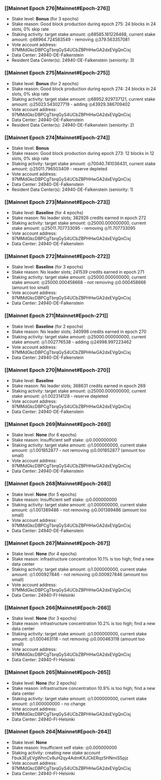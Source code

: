 ### [[Mainnet Epoch 276|Mainnet#Epoch-276]]
* Stake level: **Bonus** (for 3 epochs)
* Stake reason: Good block production during epoch 275: 24 blocks in 24 slots, 0% skip rate
* Staking activity: target stake amount: ◎68585.161226468, current stake amount: ◎68964.724583549 - removing ◎379.563357081
* Vote account address: 97MMdGkcDBPCgTbrqGyS4UCbZBPHHwGA2dxEVgQnCixj
* Data Center: 24940-DE-Falkenstein
* Resident Data Center(s): 24940-DE-Falkenstein (seniority: 3)
### [[Mainnet Epoch 275|Mainnet#Epoch-275]]
* Stake level: **Bonus** (for 2 epochs)
* Stake reason: Good block production during epoch 274: 24 blocks in 24 slots, 0% skip rate
* Staking activity: target stake amount: ◎68952.929737121, current stake amount: ◎25023.543027719 - adding ◎43929.386709402
* Vote account address: 97MMdGkcDBPCgTbrqGyS4UCbZBPHHwGA2dxEVgQnCixj
* Data Center: 24940-DE-Falkenstein
* Resident Data Center(s): 24940-DE-Falkenstein (seniority: 2)
### [[Mainnet Epoch 274|Mainnet#Epoch-274]]
* Stake level: **Bonus**
* Stake reason: Good block production during epoch 273: 12 blocks in 12 slots, 0% skip rate
* Staking activity: target stake amount: ◎70040.741036431, current stake amount: ◎25011.796503409 - reserve depleted
* Vote account address: 97MMdGkcDBPCgTbrqGyS4UCbZBPHHwGA2dxEVgQnCixj
* Data Center: 24940-DE-Falkenstein
* Resident Data Center(s): 24940-DE-Falkenstein (seniority: 1)
### [[Mainnet Epoch 273|Mainnet#Epoch-273]]
* Stake level: **Baseline** (for 4 epochs)
* Stake reason: No leader slots; 382926 credits earned in epoch 272
* Staking activity: target stake amount: ◎25000.000000000, current stake amount: ◎25011.707733095 - removing ◎11.707733095
* Vote account address: 97MMdGkcDBPCgTbrqGyS4UCbZBPHHwGA2dxEVgQnCixj
* Data Center: 24940-DE-Falkenstein
### [[Mainnet Epoch 272|Mainnet#Epoch-272]]
* Stake level: **Baseline** (for 3 epochs)
* Stake reason: No leader slots; 241539 credits earned in epoch 271
* Staking activity: target stake amount: ◎25000.000000000, current stake amount: ◎25000.000458668 - not removing ◎0.000458668 (amount too small)
* Vote account address: 97MMdGkcDBPCgTbrqGyS4UCbZBPHHwGA2dxEVgQnCixj
* Data Center: 24940-DE-Falkenstein
### [[Mainnet Epoch 271|Mainnet#Epoch-271]]
* Stake level: **Baseline** (for 2 epochs)
* Stake reason: No leader slots; 340996 credits earned in epoch 270
* Staking activity: target stake amount: ◎25000.000000000, current stake amount: ◎1.002776538 - adding ◎24998.997223462
* Vote account address: 97MMdGkcDBPCgTbrqGyS4UCbZBPHHwGA2dxEVgQnCixj
* Data Center: 24940-DE-Falkenstein
### [[Mainnet Epoch 270|Mainnet#Epoch-270]]
* Stake level: **Baseline**
* Stake reason: No leader slots; 368631 credits earned in epoch 269
* Staking activity: target stake amount: ◎25000.000000000, current stake amount: ◎1.002314128 - reserve depleted
* Vote account address: 97MMdGkcDBPCgTbrqGyS4UCbZBPHHwGA2dxEVgQnCixj
* Data Center: 24940-DE-Falkenstein
### [[Mainnet Epoch 269|Mainnet#Epoch-269]]
* Stake level: **None** (for 6 epochs)
* Stake reason: Insufficient self stake: ◎0.000000000
* Staking activity: target stake amount: ◎1.000000000, current stake amount: ◎1.001852877 - not removing ◎0.001852877 (amount too small)
* Vote account address: 97MMdGkcDBPCgTbrqGyS4UCbZBPHHwGA2dxEVgQnCixj
* Data Center: 24940-DE-Falkenstein
### [[Mainnet Epoch 268|Mainnet#Epoch-268]]
* Stake level: **None** (for 5 epochs)
* Stake reason: Insufficient self stake: ◎0.000000000
* Staking activity: target stake amount: ◎1.000000000, current stake amount: ◎1.001389486 - not removing ◎0.001389486 (amount too small)
* Vote account address: 97MMdGkcDBPCgTbrqGyS4UCbZBPHHwGA2dxEVgQnCixj
* Data Center: 24940-DE-Falkenstein
### [[Mainnet Epoch 267|Mainnet#Epoch-267]]
* Stake level: **None** (for 4 epochs)
* Stake reason: infrastructure concentration 10.1% is too high; find a new data center
* Staking activity: target stake amount: ◎1.000000000, current stake amount: ◎1.000927846 - not removing ◎0.000927846 (amount too small)
* Vote account address: 97MMdGkcDBPCgTbrqGyS4UCbZBPHHwGA2dxEVgQnCixj
* Data Center: 24940-FI-Helsinki
### [[Mainnet Epoch 266|Mainnet#Epoch-266]]
* Stake level: **None** (for 3 epochs)
* Stake reason: infrastructure concentration 10.2% is too high; find a new data center
* Staking activity: target stake amount: ◎1.000000000, current stake amount: ◎1.000463118 - not removing ◎0.000463118 (amount too small)
* Vote account address: 97MMdGkcDBPCgTbrqGyS4UCbZBPHHwGA2dxEVgQnCixj
* Data Center: 24940-FI-Helsinki
### [[Mainnet Epoch 265|Mainnet#Epoch-265]]
* Stake level: **None** (for 2 epochs)
* Stake reason: infrastructure concentration 10.9% is too high; find a new data center
* Staking activity: target stake amount: ◎1.000000000, current stake amount: ◎1.000000000 - no change
* Vote account address: 97MMdGkcDBPCgTbrqGyS4UCbZBPHHwGA2dxEVgQnCixj
* Data Center: 24940-FI-Helsinki
### [[Mainnet Epoch 264|Mainnet#Epoch-264]]
* Stake level: **None**
* Stake reason: Insufficient self stake: ◎0.000000000
* Staking activity: creating new stake account Fbuk3EyEVgWhnCv8uH2qy4AdmKXJCkERqz5HNmiS5pjz
* Vote account address: 97MMdGkcDBPCgTbrqGyS4UCbZBPHHwGA2dxEVgQnCixj
* Data Center: 24940-FI-Helsinki